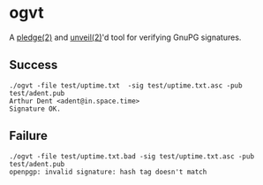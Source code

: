 # ogvt

A [pledge(2)](https://man.openbsd.org/pledge) and [unveil(2)](https://man.openbsd.org/unvile)'d tool for verifying GnuPG signatures.


## Success
```
./ogvt -file test/uptime.txt  -sig test/uptime.txt.asc -pub test/adent.pub
Arthur Dent <adent@in.space.time>
Signature OK.
```

## Failure
```
./ogvt -file test/uptime.txt.bad -sig test/uptime.txt.asc -pub test/adent.pub
openpgp: invalid signature: hash tag doesn't match
```
